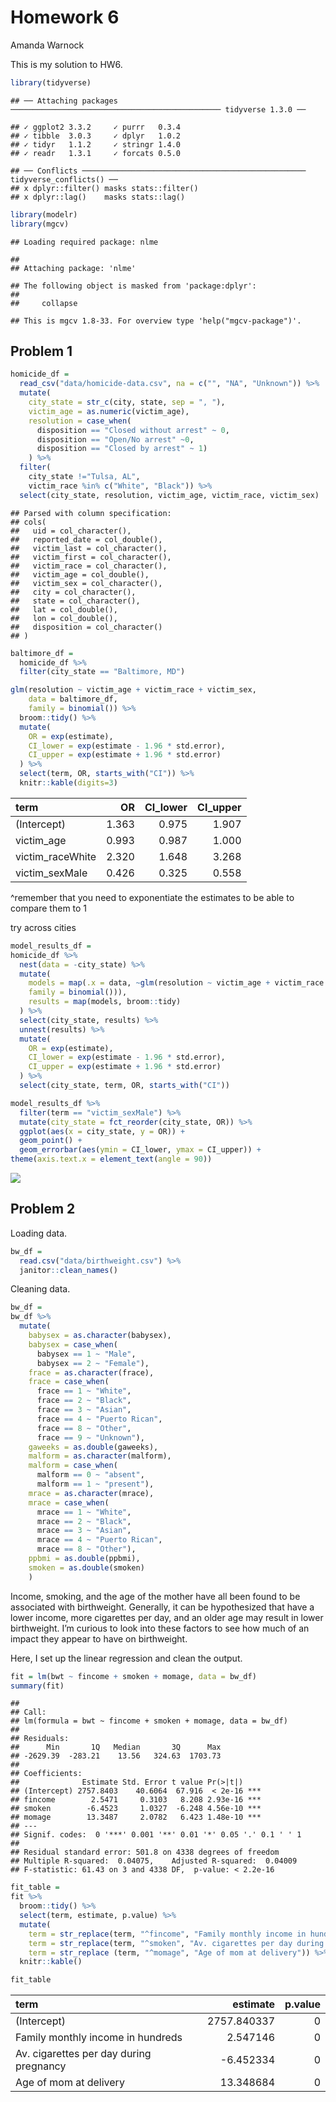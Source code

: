 Homework 6
================
Amanda Warnock

This is my solution to HW6.

``` r
library(tidyverse)
```

    ## ── Attaching packages ─────────────────────────────────────────────── tidyverse 1.3.0 ──

    ## ✓ ggplot2 3.3.2     ✓ purrr   0.3.4
    ## ✓ tibble  3.0.3     ✓ dplyr   1.0.2
    ## ✓ tidyr   1.1.2     ✓ stringr 1.4.0
    ## ✓ readr   1.3.1     ✓ forcats 0.5.0

    ## ── Conflicts ────────────────────────────────────────────────── tidyverse_conflicts() ──
    ## x dplyr::filter() masks stats::filter()
    ## x dplyr::lag()    masks stats::lag()

``` r
library(modelr)
library(mgcv)
```

    ## Loading required package: nlme

    ## 
    ## Attaching package: 'nlme'

    ## The following object is masked from 'package:dplyr':
    ## 
    ##     collapse

    ## This is mgcv 1.8-33. For overview type 'help("mgcv-package")'.

## Problem 1

``` r
homicide_df = 
  read_csv("data/homicide-data.csv", na = c("", "NA", "Unknown")) %>% 
  mutate(
    city_state = str_c(city, state, sep = ", "),
    victim_age = as.numeric(victim_age),
    resolution = case_when(
      disposition == "Closed without arrest" ~ 0,
      disposition == "Open/No arrest" ~0,
      disposition == "Closed by arrest" ~ 1)
    ) %>% 
  filter(
    city_state !="Tulsa, AL",
    victim_race %in% c("White", "Black")) %>% 
  select(city_state, resolution, victim_age, victim_race, victim_sex)
```

    ## Parsed with column specification:
    ## cols(
    ##   uid = col_character(),
    ##   reported_date = col_double(),
    ##   victim_last = col_character(),
    ##   victim_first = col_character(),
    ##   victim_race = col_character(),
    ##   victim_age = col_double(),
    ##   victim_sex = col_character(),
    ##   city = col_character(),
    ##   state = col_character(),
    ##   lat = col_double(),
    ##   lon = col_double(),
    ##   disposition = col_character()
    ## )

``` r
baltimore_df = 
  homicide_df %>% 
  filter(city_state == "Baltimore, MD")

glm(resolution ~ victim_age + victim_race + victim_sex,
    data = baltimore_df,
    family = binomial()) %>% 
  broom::tidy() %>% 
  mutate(
    OR = exp(estimate),
    CI_lower = exp(estimate - 1.96 * std.error),
    CI_upper = exp(estimate + 1.96 * std.error)
  ) %>% 
  select(term, OR, starts_with("CI")) %>% 
  knitr::kable(digits=3)
```

| term              |    OR | CI\_lower | CI\_upper |
| :---------------- | ----: | --------: | --------: |
| (Intercept)       | 1.363 |     0.975 |     1.907 |
| victim\_age       | 0.993 |     0.987 |     1.000 |
| victim\_raceWhite | 2.320 |     1.648 |     3.268 |
| victim\_sexMale   | 0.426 |     0.325 |     0.558 |

^remember that you need to exponentiate the estimates to be able to
compare them to 1

try across cities

``` r
model_results_df = 
homicide_df %>% 
  nest(data = -city_state) %>% 
  mutate(
    models = map(.x = data, ~glm(resolution ~ victim_age + victim_race + victim_sex, data = .x,
    family = binomial())),
    results = map(models, broom::tidy)
  ) %>% 
  select(city_state, results) %>% 
  unnest(results) %>% 
  mutate(
    OR = exp(estimate),
    CI_lower = exp(estimate - 1.96 * std.error),
    CI_upper = exp(estimate + 1.96 * std.error)
  ) %>% 
  select(city_state, term, OR, starts_with("CI"))
```

``` r
model_results_df %>% 
  filter(term == "victim_sexMale") %>% 
  mutate(city_state = fct_reorder(city_state, OR)) %>% 
  ggplot(aes(x = city_state, y = OR)) +
  geom_point() +
  geom_errorbar(aes(ymin = CI_lower, ymax = CI_upper)) +
theme(axis.text.x = element_text(angle = 90))
```

![](p8105_aw3251_hw6_files/figure-gfm/unnamed-chunk-5-1.png)<!-- -->

## Problem 2

Loading data.

``` r
bw_df =
  read.csv("data/birthweight.csv") %>% 
  janitor::clean_names()
```

Cleaning data.

``` r
bw_df = 
bw_df %>% 
  mutate(
    babysex = as.character(babysex),
    babysex = case_when(
      babysex == 1 ~ "Male",
      babysex == 2 ~ "Female"),
    frace = as.character(frace),
    frace = case_when(
      frace == 1 ~ "White",
      frace == 2 ~ "Black",
      frace == 3 ~ "Asian",
      frace == 4 ~ "Puerto Rican",
      frace == 8 ~ "Other",
      frace == 9 ~ "Unknown"),
    gaweeks = as.double(gaweeks),
    malform = as.character(malform),
    malform = case_when(
      malform == 0 ~ "absent",
      malform == 1 ~ "present"),
    mrace = as.character(mrace),
    mrace = case_when(
      mrace == 1 ~ "White",
      mrace == 2 ~ "Black",
      mrace == 3 ~ "Asian",
      mrace == 4 ~ "Puerto Rican",
      mrace == 8 ~ "Other"),
    ppbmi = as.double(ppbmi),
    smoken = as.double(smoken)
    )
```

Income, smoking, and the age of the mother have all been found to be
associated with birthweight. Generally, it can be hypothesized that have
a lower income, more cigarettes per day, and an older age may result in
lower birthweight. I’m curious to look into these factors to see how
much of an impact they appear to have on birthweight.

Here, I set up the linear regression and clean the output.

``` r
fit = lm(bwt ~ fincome + smoken + momage, data = bw_df)
summary(fit)
```

    ## 
    ## Call:
    ## lm(formula = bwt ~ fincome + smoken + momage, data = bw_df)
    ## 
    ## Residuals:
    ##      Min       1Q   Median       3Q      Max 
    ## -2629.39  -283.21    13.56   324.63  1703.73 
    ## 
    ## Coefficients:
    ##              Estimate Std. Error t value Pr(>|t|)    
    ## (Intercept) 2757.8403    40.6064  67.916  < 2e-16 ***
    ## fincome        2.5471     0.3103   8.208 2.93e-16 ***
    ## smoken        -6.4523     1.0327  -6.248 4.56e-10 ***
    ## momage        13.3487     2.0782   6.423 1.48e-10 ***
    ## ---
    ## Signif. codes:  0 '***' 0.001 '**' 0.01 '*' 0.05 '.' 0.1 ' ' 1
    ## 
    ## Residual standard error: 501.8 on 4338 degrees of freedom
    ## Multiple R-squared:  0.04075,    Adjusted R-squared:  0.04009 
    ## F-statistic: 61.43 on 3 and 4338 DF,  p-value: < 2.2e-16

``` r
fit_table = 
fit %>% 
  broom::tidy() %>% 
  select(term, estimate, p.value) %>% 
  mutate(
    term = str_replace(term, "^fincome", "Family monthly income in hundreds"),
    term = str_replace(term, "^smoken", "Av. cigarettes per day during pregnancy"),
    term = str_replace (term, "^momage", "Age of mom at delivery")) %>% 
  knitr::kable()

fit_table
```

| term                                    |    estimate | p.value |
| :-------------------------------------- | ----------: | ------: |
| (Intercept)                             | 2757.840337 |       0 |
| Family monthly income in hundreds       |    2.547146 |       0 |
| Av. cigarettes per day during pregnancy |  \-6.452334 |       0 |
| Age of mom at delivery                  |   13.348684 |       0 |
